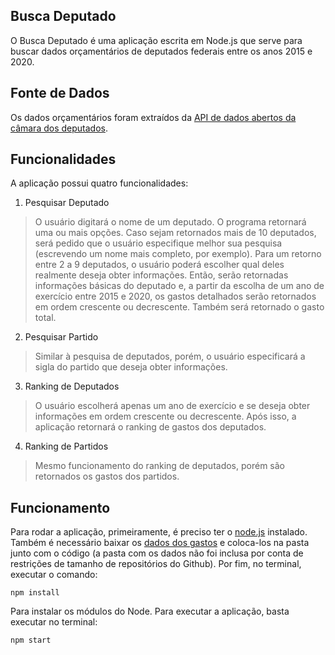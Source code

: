 ## Busca Deputado
O Busca Deputado é uma aplicação escrita em Node.js que serve para buscar dados orçamentários de deputados federais entre os anos 2015 e 2020.
## Fonte de Dados
Os dados orçamentários foram extraídos da [API de dados abertos da câmara dos deputados](https://dadosabertos.camara.leg.br/swagger/api.html).
## Funcionalidades
A aplicação possui quatro funcionalidades:
 1. Pesquisar Deputado
> O usuário digitará o nome de um deputado. O programa retornará uma ou mais opções. Caso sejam retornados mais de 10 deputados, será pedido que o usuário especifique melhor sua pesquisa (escrevendo um nome mais completo, por exemplo). Para um retorno entre 2 a 9 deputados, o usuário poderá escolher qual deles realmente deseja obter informações. Então, serão retornadas informações básicas do deputado e, a partir da escolha de um ano de exercício entre 2015 e 2020, os gastos detalhados serão retornados em ordem crescente ou decrescente. Também será retornado o gasto total.
 2.  Pesquisar Partido
> Similar à pesquisa de deputados, porém, o usuário especificará a sigla do partido que deseja obter informações.
 3. Ranking de Deputados
> O usuário escolherá apenas um ano de exercício e se deseja obter informações em ordem crescente ou decrescente. Após isso, a aplicação retornará o ranking de gastos dos deputados.
 4. Ranking de Partidos
> Mesmo funcionamento do ranking de deputados, porém são retornados os gastos dos partidos.
## Funcionamento
Para rodar a aplicação, primeiramente, é preciso ter o [node.js](https://nodejs.org/pt-br/download/) instalado. Também é necessário baixar os [dados dos gastos](https://drive.google.com/drive/folders/16YOv2FXQ6YfvFfPZ-BIUiWIBk4jjg4S_?usp=sharing) e coloca-los na pasta junto com o código (a pasta com os dados não foi inclusa por conta de restrições de tamanho de repositórios do Github). Por fim, no terminal, executar o comando:

    npm install
Para instalar os módulos do Node. Para executar a aplicação, basta executar no terminal:

    npm start